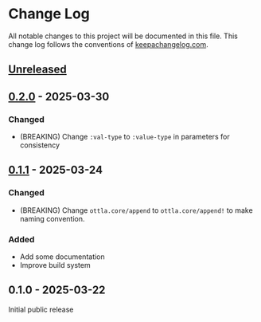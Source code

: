 # Change Log
All notable changes to this project will be documented in this file. This change log follows the conventions of [keepachangelog.com](http://keepachangelog.com/).

## [Unreleased]

## [0.2.0] - 2025-03-30

### Changed
* (BREAKING) Change `:val-type` to `:value-type` in parameters for consistency

## [0.1.1] - 2025-03-24

### Changed
* (BREAKING) Change `ottla.core/append` to `ottla.core/append!` to make naming convention.

### Added
* Add some documentation
* Improve build system

## 0.1.0 - 2025-03-22

Initial public release

[Unreleased]: https://github.com/joshuadavey/ottla/compare/0.2.0...HEAD
[0.2.0]: https://github.com/joshuadavey/ottla/compare/0.1.1...0.2.0
[0.1.1]: https://github.com/joshuadavey/ottla/compare/0.1.0...0.1.1


